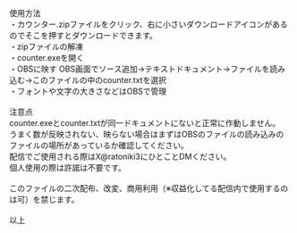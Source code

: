 使用方法<br>
・カウンター.zipファイルをクリック、右に小さいダウンロードアイコンがあるのでそこを押すとダウンロードできます。<br>
・zipファイルの解凍<br>
・counter.exeを開く<br>
・OBSに映す OBS画面でソース追加→テキストドキュメント→ファイルを読み込む→このファイルの中のcounter.txtを選択<br>
・フォントや文字の大きさなどはOBSで管理<br>
<br>
注意点<br>
counter.exeとcounter.txtが同一ドキュメントにないと正常に作動しません。<br>
うまく数が反映されない、映らない場合はまずはOBSのファイルの読み込みのファイルの場所があっているか確認してください。<br>
配信でご使用される際はX@ratoniki3にひとことDMください。<br>
個人使用の際は許諾は不要です。<br>
<br>
このファイルの二次配布、改変、商用利用（※収益化してる配信内で使用するのは可）を禁じます。<br>
<br>
以上
